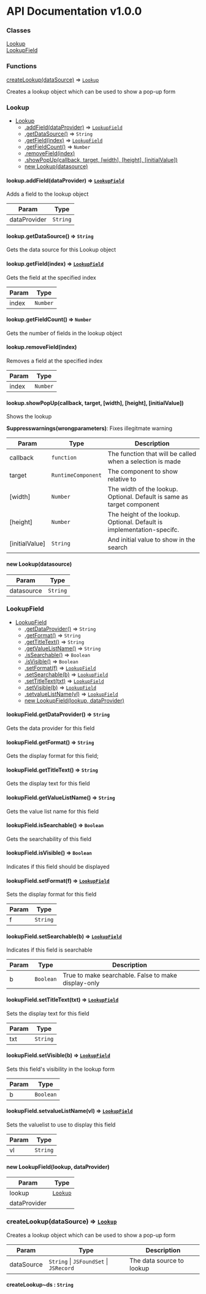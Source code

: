 # API Documentation v1.0.0

### Classes

[Lookup](api-documentation-v1.0.0.md#lookup)\
[LookupField](api-documentation-v1.0.0.md#lookupfield)

### Functions

[createLookup(dataSource)](api-documentation-v1.0.0.md#createlookup-datasource-lookup) ⇒ [`Lookup`](api-documentation-v1.0.0.md#lookup)

Creates a lookup object which can be used to show a pop-up form

### Lookup

* [Lookup](api-documentation-v1.0.0.md#lookup)
  * [.addField(dataProvider)](api-documentation-v1.0.0.md#lookup.addfield-dataprovider-lookupfield) ⇒ [`LookupField`](api-documentation-v1.0.0.md#lookupfield)
  * [.getDataSource()](api-documentation-v1.0.0.md#lookup.getdatasource-string) ⇒ `String`
  * [.getField(index)](api-documentation-v1.0.0.md#lookup.getfield-index-lookupfield) ⇒ [`LookupField`](api-documentation-v1.0.0.md#lookupfield)
  * [.getFieldCount()](api-documentation-v1.0.0.md#lookup.getfieldcount-number) ⇒ `Number`
  * [.removeField(index)](api-documentation-v1.0.0.md#lookup.removefield-index)
  * [.showPopUp(callback, target, \[width\], \[height\], \[initialValue\])](api-documentation-v1.0.0.md#lookup.showpopup-callback-target-width-height-initialvalue)
  * [new Lookup(datasource)](api-documentation-v1.0.0.md#new-lookup-datasource)



#### lookup.addField(dataProvider) ⇒ [`LookupField`](api-documentation-v1.0.0.md#lookupfield)

Adds a field to the lookup object

| Param        | Type     |
| ------------ | -------- |
| dataProvider | `String` |



#### lookup.getDataSource() ⇒ `String`

Gets the data source for this Lookup object



#### lookup.getField(index) ⇒ [`LookupField`](api-documentation-v1.0.0.md#lookupfield)

Gets the field at the specified index

| Param | Type     |
| ----- | -------- |
| index | `Number` |



#### lookup.getFieldCount() ⇒ `Number`

Gets the number of fields in the lookup object



#### lookup.removeField(index)

Removes a field at the specified index

| Param | Type     |
| ----- | -------- |
| index | `Number` |



#### lookup.showPopUp(callback, target, \[width], \[height], \[initialValue])

Shows the lookup

**Suppresswarnings(wrongparameters)**: Fixes illegitmate warning

| Param           | Type               | Description                                                            |
| --------------- | ------------------ | ---------------------------------------------------------------------- |
| callback        | `function`         | The function that will be called when a selection is made              |
| target          | `RuntimeComponent` | The component to show relative to                                      |
| \[width]        | `Number`           | The width of the lookup. Optional. Default is same as target component |
| \[height]       | `Number`           | The height of the lookup. Optional. Default is implementation-specifc. |
| \[initialValue] | `String`           | And initial value to show in the search                                |



#### new Lookup(datasource)

| Param      | Type     |
| ---------- | -------- |
| datasource | `String` |



### LookupField

* [LookupField](api-documentation-v1.0.0.md#lookupfield)
  * [.getDataProvider()](api-documentation-v1.0.0.md#lookupfield.getdataprovider-string) ⇒ `String`
  * [.getFormat()](api-documentation-v1.0.0.md#lookupfield.getformat-string) ⇒ `String`
  * [.getTitleText()](api-documentation-v1.0.0.md#lookupfield.gettitletext-string) ⇒ `String`
  * [.getValueListName()](api-documentation-v1.0.0.md#lookupfield.getvaluelistname-string) ⇒ `String`
  * [.isSearchable()](api-documentation-v1.0.0.md#lookupfield.issearchable-boolean) ⇒ `Boolean`
  * [.isVisible()](api-documentation-v1.0.0.md#lookupfield.isvisible-boolean) ⇒ `Boolean`
  * [.setFormat(f)](api-documentation-v1.0.0.md#lookupfield.setformat-f-lookupfield) ⇒ [`LookupField`](api-documentation-v1.0.0.md#lookupfield)
  * [.setSearchable(b)](api-documentation-v1.0.0.md#lookupfield.setsearchable-b-lookupfield) ⇒ [`LookupField`](api-documentation-v1.0.0.md#lookupfield)
  * [.setTitleText(txt)](api-documentation-v1.0.0.md#lookupfield.settitletext-txt-lookupfield) ⇒ [`LookupField`](api-documentation-v1.0.0.md#lookupfield)
  * [.setVisible(b)](api-documentation-v1.0.0.md#lookupfield.setvisible-b-lookupfield) ⇒ [`LookupField`](api-documentation-v1.0.0.md#lookupfield)
  * [.setvalueListName(vl)](api-documentation-v1.0.0.md#lookupfield.setvaluelistname-vl-lookupfield) ⇒ [`LookupField`](api-documentation-v1.0.0.md#lookupfield)
  * [new LookupField(lookup, dataProvider)](api-documentation-v1.0.0.md#new-lookupfield-lookup-dataprovider)



#### lookupField.getDataProvider() ⇒ `String`

Gets the data provider for this field



#### lookupField.getFormat() ⇒ `String`

Gets the display format for this field;



#### lookupField.getTitleText() ⇒ `String`

Gets the display text for this field



#### lookupField.getValueListName() ⇒ `String`

Gets the value list name for this field



#### lookupField.isSearchable() ⇒ `Boolean`

Gets the searchability of this field



#### lookupField.isVisible() ⇒ `Boolean`

Indicates if this field should be displayed



#### lookupField.setFormat(f) ⇒ [`LookupField`](api-documentation-v1.0.0.md#lookupfield)

Sets the display format for this field

| Param | Type     |
| ----- | -------- |
| f     | `String` |



#### lookupField.setSearchable(b) ⇒ [`LookupField`](api-documentation-v1.0.0.md#lookupfield)

Indicates if this field is searchable

| Param | Type      | Description                                         |
| ----- | --------- | --------------------------------------------------- |
| b     | `Boolean` | True to make searchable. False to make display-only |



#### lookupField.setTitleText(txt) ⇒ [`LookupField`](api-documentation-v1.0.0.md#lookupfield)

Sets the display text for this field

| Param | Type     |
| ----- | -------- |
| txt   | `String` |



#### lookupField.setVisible(b) ⇒ [`LookupField`](api-documentation-v1.0.0.md#lookupfield)

Sets this field's visibility in the lookup form

| Param | Type      |
| ----- | --------- |
| b     | `Boolean` |



#### lookupField.setvalueListName(vl) ⇒ [`LookupField`](api-documentation-v1.0.0.md#lookupfield)

Sets the valuelist to use to display this field

| Param | Type     |
| ----- | -------- |
| vl    | `String` |



#### new LookupField(lookup, dataProvider)

| Param        | Type                                           |
| ------------ | ---------------------------------------------- |
| lookup       | [`Lookup`](api-documentation-v1.0.0.md#lookup) |
| dataProvider |                                                |



### createLookup(dataSource) ⇒ [`Lookup`](api-documentation-v1.0.0.md#lookup)

Creates a lookup object which can be used to show a pop-up form

| Param      | Type                                   | Description               |
| ---------- | -------------------------------------- | ------------------------- |
| dataSource | `String` \| `JSFoundSet` \| `JSRecord` | The data source to lookup |



#### createLookup\~ds : `String`

